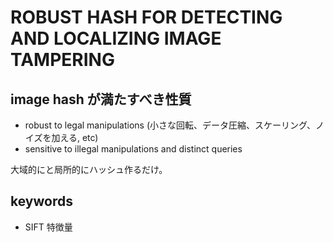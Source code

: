 # ROBUST HASH FOR DETECTING AND LOCALIZING IMAGE TAMPERING

## image hash が満たすべき性質

- robust to legal manipulations (小さな回転、データ圧縮、スケーリング、ノイズを加える, etc)
- sensitive to illegal manipulations and distinct queries

大域的にと局所的にハッシュ作るだけ。

## keywords

- SIFT 特徴量

